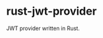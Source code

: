 # rust-jwt-provider

JWT provider written in Rust.

<!-- 
## Tech stacks

* Language: Typescript 
* Framework: [Express](https://expressjs.com/)
* Database: postgres
* ORM: [Prisma](https://www.prisma.io/)
* Payload validation: [celebrate](https://www.npmjs.com/package/celebrate)
* JWT token: [jsonwebtoken](https://www.npmjs.com/package/jsonwebtoken)
* Test: jest, [supertest](https://www.npmjs.com/package/supertest)

## Features
* issue token & introspect token endpoints
* user regsitration & login
* express auth token authentication middleware
* TODO: refresh token

### Getting started
To run app on docker:
1. Copy `.env.sample` and rename to `.env`.
2. Run `docker-compose up`
3. App should be accessible at http://localhost:7000

To run app locally:
* Prerequisites: nodejs v16
1. Copy `.env.sample` and rename to `.env`.
2. Run `docker-compose up`
3. Run `npm install`
4. Setup prisma schemas. Run `npx prisma generate`
5. Run `npm run dev`. Your local server should be running at http://localhost:5555

### Testing

```
# unit tests
npm run test:unit

# integration tests, requires DB connection (run docker-compose up)
npm run test:integration
``` -->
